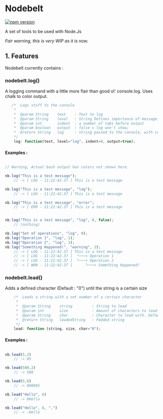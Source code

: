 # Nodebelt
[![npm version](https://badge.fury.io/js/nodebelt.svg)](https://badge.fury.io/js/nodebelt)

A set of tools to be used with Node.Js

*Fair warning, this is very WIP as it is now.*

## 1. Features

Nodebelt currently contains :

### nodebelt.log()

A logging command with a little more flair than good ol' console.log. Uses chalk to color output.

```js
   /*  Logs stuff to the console
    *
    *  @param String    text    : Text to log
    *  @param String    level   : String Defines importance of message ("error", "warning", "log", or none).
    *  @param int       indent  : a number of tabs before output
    *  @param boolean   output  : false = log won't show;
    *  @return String   log     : string passed to the console, with coloration and timestamp
    */
    log: function(text, level="log", indent=0, output=true);
```

#### Examples :

```js

// Warning, Actual bash output has colors not shown here.

nb.log("This is a test message");
    // -> [ LOG - 11:22:42.37 ] This is a test message

nb.log("This is a test message", "log");
    // -> [ LOG - 11:22:42.37 ] This is a test message

nb.log("This is a test message", "error";
    // -> [ ERR - 11:22:42.37 ] This is a test message


nb.log("This is a test message", "log", 0, false);
    // (nothing)

nb.log("Set of operations", "log", 0);
nb.log("Operation 1", "log", 1);
nb.log("Operation 2", "log", 1);
nb.log("Something Happened!", "warning", 2);
    // -> [ LOG - 11:22:42.37 ] This is a test message
    // -> [ LOG - 11:22:42.37 ]  └───> Operation 1
    // -> [ LOG - 11:22:42.37 ]  └───> Operation 2
    // -> [ WRN - 11:22:42.37 ]      └───> Something Happened!
```

### nodebelt.lead()

Adds a defined character (Default : "0") until the string is a certain size

```js
    /*  Leads a string with a set number of a certain character
     *
     *  @param String    string         : String to lead
     *  @param int       size           : Amount of characters to lead
     *  @param String    char           : Character to lead with. Default is "0".
     *  @return String   leadedString   : Padded string
     */
    lead: function (string, size, char="0");
```

#### Examples :

```js

nb.lead(5,2)
    // -> 05

nb.lead(500,2)
    // -> 500

nb.lead(5,6)
    // -> 000005

nb.lead("Hello", 6)
    // -> 0Hello

nb.lead("Hello", 6, ".")
    // -> .Hello


```

